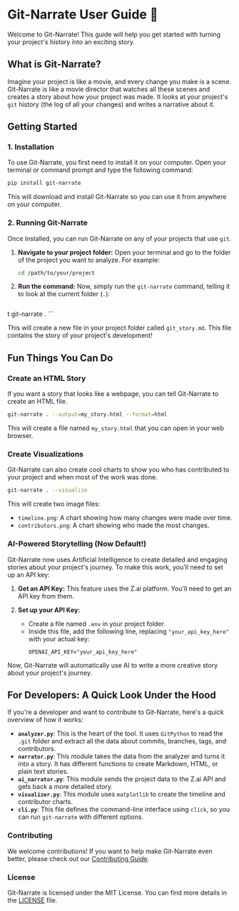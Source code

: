 # Git-Narrate User Guide 📖

Welcome to Git-Narrate! This guide will help you get started with turning your project's history into an exciting story.

## What is Git-Narrate?

Imagine your project is like a movie, and every change you make is a scene. Git-Narrate is like a movie director that watches all these scenes and creates a story about how your project was made. It looks at your project's `git` history (the log of all your changes) and writes a narrative about it.

## Getting Started

### 1. Installation

To use Git-Narrate, you first need to install it on your computer. Open your terminal or command prompt and type the following command:

```bash
pip install git-narrate
```

This will download and install Git-Narrate so you can use it from anywhere on your computer.

### 2. Running Git-Narrate

Once installed, you can run Git-Narrate on any of your projects that use `git`.

1.  **Navigate to your project folder:**
    Open your terminal and go to the folder of the project you want to analyze. For example:
    ```bash
    cd /path/to/your/project
    ```

2.  **Run the command:**
    Now, simply run the `git-narrate` command, telling it to look at the current folder (`.`):
    ```bash
t
    git-narrate .
    ```

This will create a new file in your project folder called `git_story.md`. This file contains the story of your project's development!

## Fun Things You Can Do

### Create an HTML Story

If you want a story that looks like a webpage, you can tell Git-Narrate to create an HTML file.

```bash
git-narrate . --output=my_story.html --format=html
```

This will create a file named `my_story.html` that you can open in your web browser.

### Create Visualizations

Git-Narrate can also create cool charts to show you who has contributed to your project and when most of the work was done.

```bash
git-narrate . --visualize
```

This will create two image files:
*   `timeline.png`: A chart showing how many changes were made over time.
*   `contributors.png`: A chart showing who made the most changes.

### AI-Powered Storytelling (Now Default!)

Git-Narrate now uses Artificial Intelligence to create detailed and engaging stories about your project's journey. To make this work, you'll need to set up an API key:

1.  **Get an API Key:**
    This feature uses the Z.ai platform. You'll need to get an API key from them.

2.  **Set up your API Key:**
    *   Create a file named `.env` in your project folder.
    *   Inside this file, add the following line, replacing `"your_api_key_here"` with your actual key:
        ```
        OPENAI_API_KEY="your_api_key_here"
        ```

Now, Git-Narrate will automatically use AI to write a more creative story about your project's journey.

## For Developers: A Quick Look Under the Hood

If you're a developer and want to contribute to Git-Narrate, here's a quick overview of how it works:

*   **`analyzer.py`**: This is the heart of the tool. It uses `GitPython` to read the `.git` folder and extract all the data about commits, branches, tags, and contributors.
*   **`narrator.py`**: This module takes the data from the analyzer and turns it into a story. It has different functions to create Markdown, HTML, or plain text stories.
*   **`ai_narrator.py`**: This module sends the project data to the Z.ai API and gets back a more detailed story.
*   **`visualizer.py`**: This module uses `matplotlib` to create the timeline and contributor charts.
*   **`cli.py`**: This file defines the command-line interface using `click`, so you can run `git-narrate` with different options.

### Contributing

We welcome contributions! If you want to help make Git-Narrate even better, please check out our [Contributing Guide](https://github.com/000xs/Git-Narrate/blob/main/CONTRIBUTING.md).

### License

Git-Narrate is licensed under the MIT License. You can find more details in the [LICENSE](https://github.com/000xs/Git-Narrate/blob/main/LICENSE) file.
